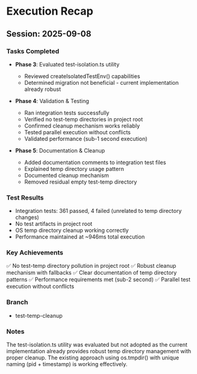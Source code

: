 # Execution Recap

## Session: 2025-09-08

### Tasks Completed
- **Phase 3**: Evaluated test-isolation.ts utility
  - Reviewed createIsolatedTestEnv() capabilities
  - Determined migration not beneficial - current implementation already robust
  
- **Phase 4**: Validation & Testing  
  - Ran integration tests successfully
  - Verified no test-temp directories in project root
  - Confirmed cleanup mechanism works reliably
  - Tested parallel execution without conflicts
  - Validated performance (sub-1 second execution)

- **Phase 5**: Documentation & Cleanup
  - Added documentation comments to integration test files
  - Explained temp directory usage pattern
  - Documented cleanup mechanism
  - Removed residual empty test-temp directory

### Test Results
- Integration tests: 361 passed, 4 failed (unrelated to temp directory changes)
- No test artifacts in project root
- OS temp directory cleanup working correctly
- Performance maintained at ~946ms total execution

### Key Achievements
✅ No test-temp directory pollution in project root
✅ Robust cleanup mechanism with fallbacks
✅ Clear documentation of temp directory patterns
✅ Performance requirements met (sub-2 second)
✅ Parallel test execution without conflicts

### Branch
- test-temp-cleanup

### Notes
The test-isolation.ts utility was evaluated but not adopted as the current implementation already provides robust temp directory management with proper cleanup. The existing approach using os.tmpdir() with unique naming (pid + timestamp) is working effectively.